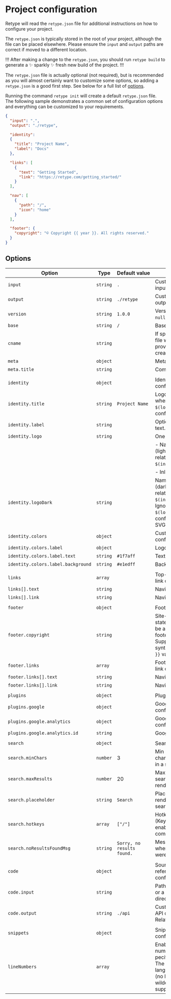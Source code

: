 # Project configuration

Retype will read the `retype.json` file for additional instructions on how to configure your project. 

The `retype.json` is typically stored in the root of your project, although the file can be placed elsewhere. Please ensure the `input` and `output` paths are correct if moved to a different location.

!!!
After making a change to the `retype.json`, you should run `retype build` to generate a :sparkles: sparkly :sparkles: fresh new build of the project.
!!!

The `retype.json` file is actually optional (not required), but is recommended as you will almost certainly want to customize some options, so adding a `retype.json` is a good first step. See below for a full list of [options](#options).

Running the command `retype init` will create a default `retype.json` file. The following sample demonstrates a common set of configuration options and everything can be customized to your requirements.

```json Sample retype.json
{
  "input": ".",
  "output": "./retype",

  "identity": 
  {
    "title": "Project Name",
    "label": "Docs"
  },

  "links": [
    {
      "text": "Getting Started",
      "link": "https://retype.com/getting_started/"
    }
  ],

  "nav": [
    {
      "path": "/",
      "icon": "home"
    }
  ],

  "footer": {
    "copyright": "© Copyright {{ year }}. All rights reserved."
  }
}
```

## Options

| Option                               | Type     | Default&nbsp;value              | Description                                                                                                                     |
| ------------------------------------ | -------- | -------------------------- | ------------------------------------------------------------------------------------------------------------------------------- |
| `input`                              | `string` | `.`                        | Custom path to the input directory                                                                                              |
| `output`                             | `string` | `./retype`                 | Custom path to the output directory                                                                                             |
| `version`                            | `string` | `1.0.0`                    | Version label. Set to `null` to hide                                                                                            |
| `base`                               | `string` | `/`                        | Base URL                                                                                                                        |
| `cname`                              | `string` |                            | If specified, a `CNAME` file with the value provided will be created                                                            |
| `meta`                               | `object` |                            | Meta configuration                                                                                                              |
| `meta.title`                         | `string` |                            | Common title suffix                                                                                                             |
|                                      |          |                            |                                                                                                                                 |
| `identity`                           | `object` |                            | Identity configuration                                                                                                          |
| `identity.title`                     | `string` | `Project Name`             | Logo Title. Displayed when `$(logo)` and `$(logoDark)` are not configured                                                       |
| `identity.label`                     | `string` |                            | Optional Logo Label text.                                                                                                       |
| `identity.logo`                      | `string` |                            | One of the following:                                                                                                           |
|                                      |          |                            | - Name of Logo file (light theme), relative to the `$(input)` directory                                                         |
|                                      |          |                            | - Inline SVG logo                                                                                                               |
| `identity.logoDark`                  | `string` |                            | Name of Logo file (dark theme), relative to the `$(input)` directory. Ignored if the `$(logo)` is configured with a SVG image   |
| `identity.colors`                    | `object` |                            | Custom color configuration                                                                                                      |
| `identity.colors.label`              | `object` |                            | Logo label colors                                                                                                               |
| `identity.colors.label.text`         | `string` | `#1f7aff`                  | Text color                                                                                                                      |
| `identity.colors.label.background`   | `string` | `#e1edff`                  | Background color                                                                                                                |
|                                      |          |                            |                                                                                                                                 |
| `links`                              | `array`  |                            | Top-level navigation link configuration                                                                                         |
| `links[].text`                       | `string` |                            | Navigation link text                                                                                                            |
| `links[].link`                       | `string` |                            | Navigation link URL                                                                                                             |
|                                      |          |                            |                                                                                                                                 |
| `footer`                             | `object` |                            | Footer configuration                                                                                                            |
| `footer.copyright`                   | `string` |                            | Site-wide copyright statement that will be added to the footer of each page. Supports Markdown syntax and `{{ year }}` variable |
| `footer.links`                       | `array`  |                            | Footer navigation link configuration                                                                                            |
| `footer.links[].text`                | `string` |                            | Navigation link text                                                                                                            |
| `footer.links[].link`                | `string` |                            | Navigation link URL                                                                                                             |
|                                      |          |                            |                                                                                                                                 |
| `plugins`                            | `object` |                            | Plugin configuration                                                                                                            |
| `plugins.google`                     | `object` |                            | Google Plugin configuration                                                                                                     |
| `plugins.google.analytics`           | `object` |                            | Google Analytics configuration                                                                                                  |
| `plugins.google.analytics.id`        | `string` |                            | Google Analytics ID                                                                                                             |
|                                      |          |                            |                                                                                                                                 |
| `search`                             | `object` |                            | Search configuration                                                                                                            |
| `search.minChars`                    | `number` | 3                          | Min number of characters required in a search query                                                                             |
| `search.maxResults`                  | `number` | 20                         | Max number of search results to render                                                                                          |
| `search.placeholder`                 | `string` | `Search`                   | Placeholder text rendered on the search component                                                                               |
| `search.hotkeys`                     | `array`  | `["/"]`                    | Hotkeys (KeyboardEvent.key) enabling the search component                                                                       |
| `search.noResultsFoundMsg`           | `string` | `Sorry, no results found.` | Message rendered when no results were found                                                                                     |
|                                      |          |                            |                                                                                                                                 |
| `code`                               | `object` |                            | Source code reference configuration                                                                                             |
| `code.input`                         | `string` |                            | Path to a project file, or a project directory                                                                                  |
| `code.output`                        | `string` | `./api`                    | Custom path to the API output directory. Relative to `output`                                                                   |
|                                      |          |                            |                                                                                                                                 |
| `snippets`                           | `object` |                            | Snippets configuration                                                                                                          |
| `lineNumbers`                        | `array`  |                            | Enables line numbers for the pecified languages. The `*` (any language) and `none` (no language) wildcards are supported.       |
